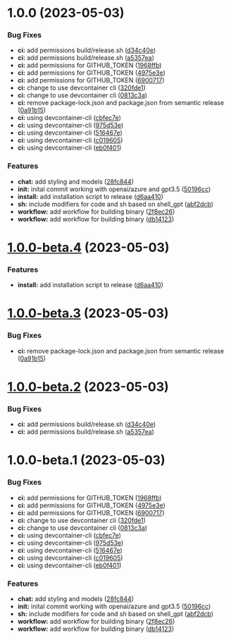 # 1.0.0 (2023-05-03)


### Bug Fixes

* **ci:** add permissions build/release.sh ([d34c40e](https://github.com/jsburckhardt/gogpt/commit/d34c40eac2a3678699d8a42423a558e63920e50e))
* **ci:** add permissions build/release.sh ([a5357ea](https://github.com/jsburckhardt/gogpt/commit/a5357eaf850855fccc092955bbd5bc7b196db6f1))
* **ci:** add permissions for GITHUB_TOKEN ([1968ffb](https://github.com/jsburckhardt/gogpt/commit/1968ffbed2a441e33e736be5bf3e72addfa863db))
* **ci:** add permissions for GITHUB_TOKEN ([4975e3e](https://github.com/jsburckhardt/gogpt/commit/4975e3eeac1853520e8dd05d51315edc3e9c2e2b))
* **ci:** add permissions for GITHUB_TOKEN ([6900717](https://github.com/jsburckhardt/gogpt/commit/69007178b8abc832d2f0c20926a15ac29f88c402))
* **ci:** change to use devcontainer cli ([320fde1](https://github.com/jsburckhardt/gogpt/commit/320fde104859eb8c145fca4611ddcfce36f97151))
* **ci:** change to use devcontainer cli ([0813c3a](https://github.com/jsburckhardt/gogpt/commit/0813c3a67a0d161a5bc5f93ded00340af8f9b0cc))
* **ci:** remove package-lock.json and package.json from semantic release ([0a91b15](https://github.com/jsburckhardt/gogpt/commit/0a91b15a437049f58cfd4d7322c660094514cfa5))
* **ci:** using devcontainer-cli ([cbfec7e](https://github.com/jsburckhardt/gogpt/commit/cbfec7e8cf7abb463d544e45dfaef53ac6b0dca5))
* **ci:** using devcontainer-cli ([975d53e](https://github.com/jsburckhardt/gogpt/commit/975d53e5178e0cf82d5200146944e0533147da74))
* **ci:** using devcontainer-cli ([516467e](https://github.com/jsburckhardt/gogpt/commit/516467e1283d50ebfbcd12ba89b31473740adbed))
* **ci:** using devcontainer-cli ([c019605](https://github.com/jsburckhardt/gogpt/commit/c019605f141f4edb2b580d55dc296b74af60c459))
* **ci:** using devcontainer-cli ([eb0f401](https://github.com/jsburckhardt/gogpt/commit/eb0f401526f2045615bbb990ca163a5cec98fb4a))


### Features

* **chat:** add styling and models ([28fc844](https://github.com/jsburckhardt/gogpt/commit/28fc8448f5bca498f8737fdf2b7442f93a98b363))
* **init:** inital commit working with openai/azure and gpt3.5 ([50196cc](https://github.com/jsburckhardt/gogpt/commit/50196cc55e9cad8eb153d6644f7ae5a04e298063))
* **install:** add installation script to release ([d6aa410](https://github.com/jsburckhardt/gogpt/commit/d6aa41009fecb6cd4e63ed7154b95189229da322))
* **sh:** include modifiers for code and sh based on shell_gpt ([abf2dcb](https://github.com/jsburckhardt/gogpt/commit/abf2dcbe7f89ec0b5631e65cc46bdc7184f1d056))
* **workflow:** add workflow for building binary ([2f8ec26](https://github.com/jsburckhardt/gogpt/commit/2f8ec26eee972fa7e6dae15b06b98366ed8c5602))
* **workflow:** add workflow for building binary ([db14123](https://github.com/jsburckhardt/gogpt/commit/db1412307fe90cc5df3725889ed234cd6b18db95))

# [1.0.0-beta.4](https://github.com/jsburckhardt/gogpt/compare/v1.0.0-beta.3...v1.0.0-beta.4) (2023-05-03)


### Features

* **install:** add installation script to release ([d6aa410](https://github.com/jsburckhardt/gogpt/commit/d6aa41009fecb6cd4e63ed7154b95189229da322))

# [1.0.0-beta.3](https://github.com/jsburckhardt/gogpt/compare/v1.0.0-beta.2...v1.0.0-beta.3) (2023-05-03)


### Bug Fixes

* **ci:** remove package-lock.json and package.json from semantic release ([0a91b15](https://github.com/jsburckhardt/gogpt/commit/0a91b15a437049f58cfd4d7322c660094514cfa5))

# [1.0.0-beta.2](https://github.com/jsburckhardt/gogpt/compare/v1.0.0-beta.1...v1.0.0-beta.2) (2023-05-03)


### Bug Fixes

* **ci:** add permissions build/release.sh ([d34c40e](https://github.com/jsburckhardt/gogpt/commit/d34c40eac2a3678699d8a42423a558e63920e50e))
* **ci:** add permissions build/release.sh ([a5357ea](https://github.com/jsburckhardt/gogpt/commit/a5357eaf850855fccc092955bbd5bc7b196db6f1))

# 1.0.0-beta.1 (2023-05-03)


### Bug Fixes

* **ci:** add permissions for GITHUB_TOKEN ([1968ffb](https://github.com/jsburckhardt/gogpt/commit/1968ffbed2a441e33e736be5bf3e72addfa863db))
* **ci:** add permissions for GITHUB_TOKEN ([4975e3e](https://github.com/jsburckhardt/gogpt/commit/4975e3eeac1853520e8dd05d51315edc3e9c2e2b))
* **ci:** add permissions for GITHUB_TOKEN ([6900717](https://github.com/jsburckhardt/gogpt/commit/69007178b8abc832d2f0c20926a15ac29f88c402))
* **ci:** change to use devcontainer cli ([320fde1](https://github.com/jsburckhardt/gogpt/commit/320fde104859eb8c145fca4611ddcfce36f97151))
* **ci:** change to use devcontainer cli ([0813c3a](https://github.com/jsburckhardt/gogpt/commit/0813c3a67a0d161a5bc5f93ded00340af8f9b0cc))
* **ci:** using devcontainer-cli ([cbfec7e](https://github.com/jsburckhardt/gogpt/commit/cbfec7e8cf7abb463d544e45dfaef53ac6b0dca5))
* **ci:** using devcontainer-cli ([975d53e](https://github.com/jsburckhardt/gogpt/commit/975d53e5178e0cf82d5200146944e0533147da74))
* **ci:** using devcontainer-cli ([516467e](https://github.com/jsburckhardt/gogpt/commit/516467e1283d50ebfbcd12ba89b31473740adbed))
* **ci:** using devcontainer-cli ([c019605](https://github.com/jsburckhardt/gogpt/commit/c019605f141f4edb2b580d55dc296b74af60c459))
* **ci:** using devcontainer-cli ([eb0f401](https://github.com/jsburckhardt/gogpt/commit/eb0f401526f2045615bbb990ca163a5cec98fb4a))


### Features

* **chat:** add styling and models ([28fc844](https://github.com/jsburckhardt/gogpt/commit/28fc8448f5bca498f8737fdf2b7442f93a98b363))
* **init:** inital commit working with openai/azure and gpt3.5 ([50196cc](https://github.com/jsburckhardt/gogpt/commit/50196cc55e9cad8eb153d6644f7ae5a04e298063))
* **sh:** include modifiers for code and sh based on shell_gpt ([abf2dcb](https://github.com/jsburckhardt/gogpt/commit/abf2dcbe7f89ec0b5631e65cc46bdc7184f1d056))
* **workflow:** add workflow for building binary ([2f8ec26](https://github.com/jsburckhardt/gogpt/commit/2f8ec26eee972fa7e6dae15b06b98366ed8c5602))
* **workflow:** add workflow for building binary ([db14123](https://github.com/jsburckhardt/gogpt/commit/db1412307fe90cc5df3725889ed234cd6b18db95))
